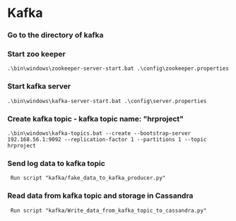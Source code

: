 # Kafka 
### Go to the directory of kafka
### Start zoo keeper
```.\bin\windows\zookeeper-server-start.bat .\config\zookeeper.properties```
### Start kafka server
```.\bin\windows\kafka-server-start.bat .\config\server.properties```
### Create kafka topic - kafka topic name: "hrproject"
```.\bin\windows\kafka-topics.bat --create --bootstrap-server 192.168.56.1:9092 --replication-factor 1 --partitions 1 --topic hrproject```
### Send log data to kafka topic
``` Run script "kafka/fake_data_to_kafka_producer.py"```
### Read data from kafka topic and storage in  Cassandra
``` Run script "kafka/Write_data_from_kafka_topic_to_cassandra.py"```
